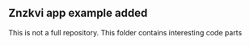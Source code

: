 ## Znzkvi app example added

This is not a full repository. This folder contains interesting code parts
